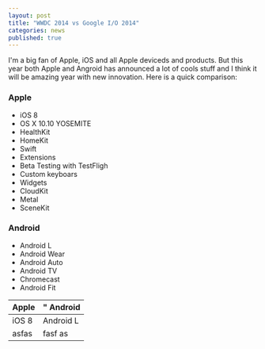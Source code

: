 ```yaml
---
layout: post
title: "WWDC 2014 vs Google I/O 2014"
categories: news
published: true
---  
```


I'm a big fan of Apple, iOS and all Apple deviceds and products. But this year both Apple and Angroid has announced a lot of cools stuff and I think it will be amazing year with new innovation. Here is a quick comparison:

### Apple
* iOS 8
* OS X 10.10 YOSEMITE
* HealthKit
* HomeKit
* Swift
* Extensions
* Beta Testing with TestFligh
* Custom keyboars
* Widgets
* CloudKit
* Metal
* SceneKit

### Android
* Android L
* Android Wear
* Android Auto
* Android TV
* Chromecast
* Android Fit


| Apple  |" Android  | 
|--------|-----------|
| iOS 8  | Android L  |  
| asfas  | fasf as  |  
